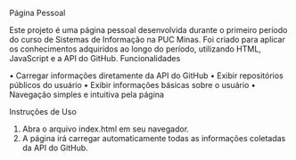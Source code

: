 Página Pessoal

Este projeto é uma página pessoal desenvolvida durante o primeiro período do curso de Sistemas de Informação na PUC Minas. Foi criado para aplicar os conhecimentos adquiridos ao longo do período, utilizando HTML, JavaScript e a API do GitHub.
Funcionalidades

•	Carregar informações diretamente da API do GitHub
•	Exibir repositórios públicos do usuário
•	Exibir informações básicas sobre o usuário
•	Navegação simples e intuitiva pela página

Instruções de Uso

1.	Abra o arquivo index.html em seu navegador.
2.	A página irá carregar automaticamente todas as informações coletadas da API do GitHub.

